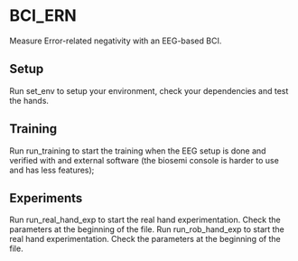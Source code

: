 # BCI_ERN

Measure Error-related negativity with an EEG-based BCI.

## Setup

Run set_env to setup your environment, check your dependencies and test the hands.

## Training

Run run_training to start the training when the EEG setup is done and verified with and external software (the biosemi console is harder to use and has less features);

## Experiments

Run run_real_hand_exp to start the real hand experimentation. Check the parameters at the beginning of the file.
Run run_rob_hand_exp to start the real hand experimentation. Check the parameters at the beginning of the file.